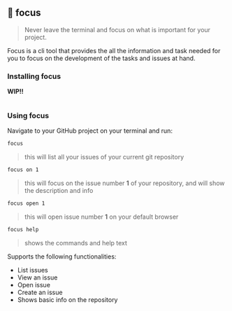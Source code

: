 ## 🎯 focus

> Never leave the terminal and focus on what is important for your project.

Focus is a cli tool that provides the all the information and task needed for you
to focus on the development of the tasks and issues at hand.

### Installing focus

**WIP!!**

```bash

```

### Using focus

Navigate to your GitHub project on your terminal and run:

```bash
focus
```

> this will list all your issues of your current git repository

```bash
focus on 1
```

> this will focus on the issue number **1** of your repository, and will show the description and info

```bash
focus open 1
```

> this will open issue number **1** on your default browser

```bash
focus help
```

> shows the commands and help text

Supports the following functionalities:

- List issues
- View an issue
- Open issue
- Create an issue
- Shows basic info on the repository
